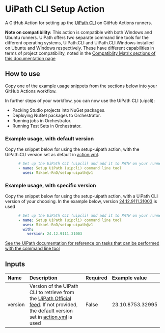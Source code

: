 # UiPath CLI Setup Action

A GitHub Action for setting up the [UiPath CLI](https://docs.uipath.com/test-suite/automation-suite/2022.10/user-guide/uipath-command-line-interface) on GitHub Actions runners.

**Note on compatibility:** This action is compatible with both Windows and Ubuntu runners. UiPath offers two separate command line tools for the different operating systems, UiPath.CLI and UiPath.CLI.Windows installed on Ubuntu and Windows respectively. These have different capabilities in terms of project compatibility, noted in the [Compatiblity Matrix sections of this documentation page](https://docs.uipath.com/test-suite/automation-cloud/latest/user-guide/uipath-command-line-interface#uipathcliwindows-compatibility-matrix)

## How to use

Copy one of the example usage snippets from the sections below into your GitHub Actions workflow.

In further steps of your workflow, you can now use the UiPath CLI (uipcli):

- Packing Studio projects into NuGet packages.
- Deploying NuGet packages to Orchestrator.
- Running jobs in Orchestrator.
- Running Test Sets in Orchestrator.

### Example usage, with default version

Copy the snippet below for using the setup-uipath action, with the UiPath.CLI version set as default in [action.yml](action.yml).

```yml
      # Set up the UiPath CLI (uipcli) and add it to PATH on your runner
      - name: Setup UiPath (uipcli) command line tool
        uses: Mikael-RnD/setup-uipath@v1
```

### Example usage, with specific version

Copy the snippet below for using the setup-uipath action, with a UiPath CLI version of your choosing. In the example below, version [24.12.9111.31003](https://docs.uipath.com/automation-ops/automation-cloud/latest/USER-GUIDE/release-notes-uipath-cli#v2412911131003) is used

```yml
      # Set up the UiPath CLI (uipcli) and add it to PATH on your runner
      - name: Setup UiPath (uipcli) command line tool
        uses: Mikael-RnD/setup-uipath@v1
        with:
          version: 24.12.9111.31003
```

[See the UiPath documentation for reference on tasks that can be performed with the command line tool](https://docs.uipath.com/test-suite/automation-cloud/latest/user-guide/executing-tasks-cli)

## Inputs

|Name|Description|Required|Example value|
|:--|:--|:--|:--|
|version|Version of the UiPath CLI to retrieve from the [UiPath Official feed](https://uipath.visualstudio.com/Public.Feeds/_artifacts/feed/UiPath-Official/NuGet/UiPath.CLI.Windows/versions/23.10.8753.32995). If not provided, the default version set in [action.yml](action.yml) is used|False|23.10.8753.32995|
